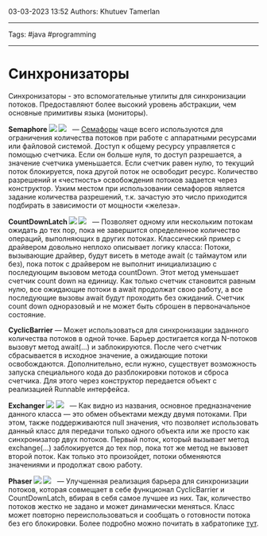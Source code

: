 03-03-2023
13:52
Authors: Khutuev Tamerlan
***
Tags: #java #programming 
***
# Синхронизаторы
Синхронизаторы - это вспомогательные утилиты для синхронизации потоков. Предоставляют более высокий уровень абстракции, чем основные примитивы языка (мониторы).

**Semaphore ![](https://web.archive.org/web/20220427140138im_/https://habrastorage.org/r/w1560/storage2/0fb/43e/259/0fb43e259847760ecf54027457005e30.png) ![](https://web.archive.org/web/20220427140138im_/https://habrastorage.org/r/w1560/storage2/d73/4a3/deb/d734a3deb05965b8207c68b307cadba8.png)**   — [Семафоры](https://web.archive.org/web/20220427140138/http://ru.wikipedia.org/wiki/%D0%A1%D0%B5%D0%BC%D0%B0%D1%84%D0%BE%D1%80_(%D0%B8%D0%BD%D1%84%D0%BE%D1%80%D0%BC%D0%B0%D1%82%D0%B8%D0%BA%D0%B0)) чаще всего используются для ограничения количества потоков при работе с аппаратными ресурсами или файловой системой. Доступ к общему ресурсу управляется с помощью счетчика. Если он больше нуля, то доступ разрешается, а значение счетчика уменьшается. Если счетчик равен нулю, то текущий поток блокируется, пока другой поток не освободит ресурс. Количество разрешений и «честность» освобождения потоков задается через конструктор. Узким местом при использовании семафоров является задание количества разрешений, т.к. зачастую это число приходится подбирать в зависимости от мощности «железа».  
  
**CountDownLatch ![](https://web.archive.org/web/20220427140138im_/https://habrastorage.org/r/w1560/storage2/0fb/43e/259/0fb43e259847760ecf54027457005e30.png) ![](https://web.archive.org/web/20220427140138im_/https://habrastorage.org/r/w1560/storage2/d73/4a3/deb/d734a3deb05965b8207c68b307cadba8.png)**   — Позволяет одному или нескольким потокам ожидать до тех пор, пока не завершится определенное количество операций, выполняющих в других потоках. Классический пример с драйвером довольно неплохо описывает логику класса: Потоки, вызывающие драйвер, будут висеть в методе await (с таймаутом или без), пока поток с драйвером не выполнит инициализацию с последующим вызовом метода countDown. Этот метод уменьшает счетчик count down на единицу. Как только счетчик становится равным нулю, все ожидающие потоки в await продолжат свою работу, а все последующие вызовы await будут проходить без ожиданий. Счетчик count down одноразовый и не может быть сброшен в первоначальное состояние.  
  
**CyclicBarrier** — Может использоваться для синхронизации заданного количества потоков в одной точке. Барьер достигается когда N-потоков вызовут метод await(...) и заблокируются. После чего счетчик сбрасывается в исходное значение, а ожидающие потоки освобождаются. Дополнительно, если нужно, существует возможность запуска специального кода до разблокировки потоков и сброса счетчика. Для этого через конструктор передается объект с реализацией Runnable интерфейса.  
  
**Exchanger<V> ![](https://web.archive.org/web/20220427140138im_/https://habrastorage.org/r/w1560/storage2/0fb/43e/259/0fb43e259847760ecf54027457005e30.png) ![](https://web.archive.org/web/20220427140138im_/https://habrastorage.org/r/w1560/storage2/d73/4a3/deb/d734a3deb05965b8207c68b307cadba8.png)**   — Как видно из названия, основное предназначение данного класса — это обмен объектами между двумя потоками. При этом, также поддерживаются null значения, что позволяет использовать данный класс для передачи только одного объекта или же просто как синхронизатор двух потоков. Первый поток, который вызывает метод exchange(...) заблокируется до тех пор, пока тот же метод не вызовет второй поток. Как только это произойдет, потоки обменяются значениями и продолжат свою работу.  
  
**Phaser ![](https://web.archive.org/web/20220427140138im_/https://habrastorage.org/r/w1560/storage2/0fb/43e/259/0fb43e259847760ecf54027457005e30.png) ![](https://web.archive.org/web/20220427140138im_/https://habrastorage.org/r/w1560/storage2/968/b76/9b1/968b769b1a83359a83e5fd169d8dbde4.png)**   — Улучшенная реализация барьера для синхронизации потоков, которая совмещает в себе функционал CyclicBarrier и CountDownLatch, вбирая в себя самое лучшее из них. Так, количество потоков жестко не задано и может динамически меняться. Класс может повторно переиспользоваться и сообщать о готовности потока без его блокировки. Более подробно можно почитать в хабратопике [тут](https://web.archive.org/web/20220427140138/http://habrahabr.ru/post/117185/).
